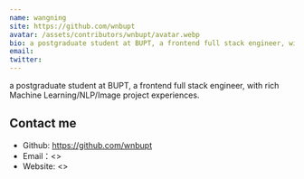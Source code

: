```yaml
---
name: wangning
site: https://github.com/wnbupt
avatar: /assets/contributors/wnbupt/avatar.webp
bio: a postgraduate student at BUPT, a frontend full stack engineer, with rich Machine Learning/NLP/Image project experiences.
email:
twitter:
---
```


a postgraduate student at BUPT, a frontend full stack engineer, with rich Machine Learning/NLP/Image project experiences.

## Contact me

- Github: <https://github.com/wnbupt>
- Email：<>
- Website: <>
